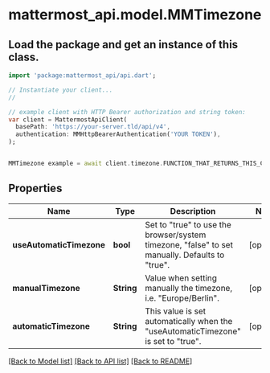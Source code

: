 # mattermost_api.model.MMTimezone

## Load the package and get an instance of this class.
```dart
import 'package:mattermost_api/api.dart';

// Instantiate your client...
//

// example client with HTTP Bearer authorization and string token:
var client = MattermostApiClient(
  basePath: 'https://your-server.tld/api/v4',
  authentication: MMHttpBearerAuthentication('YOUR TOKEN'),
);


MMTimezone example = await client.timezone.FUNCTION_THAT_RETURNS_THIS_CLASS();

```

## Properties
Name | Type | Description | Notes
------------ | ------------- | ------------- | -------------
**useAutomaticTimezone** | **bool** | Set to \"true\" to use the browser/system timezone, \"false\" to set manually. Defaults to \"true\". | [optional] 
**manualTimezone** | **String** | Value when setting manually the timezone, i.e. \"Europe/Berlin\". | [optional] 
**automaticTimezone** | **String** | This value is set automatically when the \"useAutomaticTimezone\" is set to \"true\". | [optional] 

[[Back to Model list]](../GENERATED_README.md#documentation-for-models) [[Back to API list]](../GENERATED_README.md#documentation-for-api-endpoints) [[Back to README]](../GENERATED_README.md)


